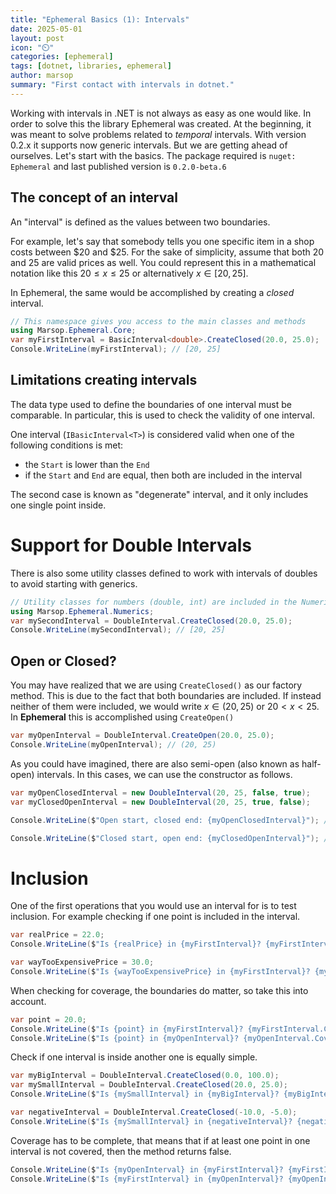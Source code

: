 ```yaml
---
title: "Ephemeral Basics (1): Intervals"
date: 2025-05-01
layout: post
icon: "⏲️"
categories: [ephemeral]
tags: [dotnet, libraries, ephemeral]
author: marsop
summary: "First contact with intervals in dotnet."
---
```


Working with intervals in .NET is not always as easy as one would like. In order to solve this the library Ephemeral was created. At the beginning, it was meant to solve problems related to *temporal* intervals. With version 0.2.x it supports now generic intervals. But we are getting ahead of ourselves. Let's start with the basics. The package required is `nuget: Ephemeral` and last published version is `0.2.0-beta.6`

## The concept of an interval

An "interval" is defined as the values between two boundaries. 

For example, let's say that somebody tells you one specific item in a shop costs between $20 and $25. For the sake of simplicity, assume that both 20 and 25 are valid prices as well. You could represent this in a mathematical notation like this $20 \leq x \leq 25$ or alternatively $x \in [20,25]$. 

In Ephemeral, the same would be accomplished by creating a *closed* interval.


```C#
// This namespace gives you access to the main classes and methods
using Marsop.Ephemeral.Core;
var myFirstInterval = BasicInterval<double>.CreateClosed(20.0, 25.0);
Console.WriteLine(myFirstInterval); // [20, 25]
```

## Limitations creating intervals

The data type used to define the boundaries of one interval must be comparable. In particular, this is used to check the validity of one interval.

One interval (`IBasicInterval<T>`) is considered valid when one of the following conditions is met:

- the `Start` is lower than the `End`
- if the `Start` and `End` are equal, then both are included in the interval

The second case is known as "degenerate" interval, and it only includes one single point inside.

# Support for Double Intervals

There is also some utility classes defined to work with intervals of doubles to avoid starting with generics.


```C#
// Utility classes for numbers (double, int) are included in the Numerics namespace.
using Marsop.Ephemeral.Numerics;
var mySecondInterval = DoubleInterval.CreateClosed(20.0, 25.0);
Console.WriteLine(mySecondInterval); // [20, 25]
```

## Open or Closed?

You may have realized that we are using `CreateClosed()` as our factory method. This is due to the fact that both boundaries are included. If instead neither of them were included, we would write $x \in (20,25)$ or $20 \lt x \lt 25$. In **Ephemeral** this is accomplished using `CreateOpen()`


```C#
var myOpenInterval = DoubleInterval.CreateOpen(20.0, 25.0);
Console.WriteLine(myOpenInterval); // (20, 25) 
```

As you could have imagined, there are also semi-open (also known as half-open) intervals. In this cases, we can use the constructor as follows.


```C#
var myOpenClosedInterval = new DoubleInterval(20, 25, false, true);
var myClosedOpenInterval = new DoubleInterval(20, 25, true, false);

Console.WriteLine($"Open start, closed end: {myOpenClosedInterval}"); // Open start, closed end: (20, 25]

Console.WriteLine($"Closed start, open end: {myClosedOpenInterval}"); // Closed start, open end: [20, 25)
```

# Inclusion

One of the first operations that you would use an interval for is to test inclusion. For example checking if one point is included in the interval.


```C#
var realPrice = 22.0;
Console.WriteLine($"Is {realPrice} in {myFirstInterval}? {myFirstInterval.Covers(realPrice)}"); // Is 22 in [20, 25]? True

var wayTooExpensivePrice = 30.0;
Console.WriteLine($"Is {wayTooExpensivePrice} in {myFirstInterval}? {myFirstInterval.Covers(wayTooExpensivePrice)}"); // Is 30 in [20, 25]? False
```

When checking for coverage, the boundaries do matter, so take this into account.


```C#
var point = 20.0;
Console.WriteLine($"Is {point} in {myFirstInterval}? {myFirstInterval.Covers(point)}"); // Is 20 in [20, 25]? True
Console.WriteLine($"Is {point} in {myOpenInterval}? {myOpenInterval.Covers(point)}"); // Is 20 in (20, 25)? False
```

Check if one interval is inside another one is equally simple.

```C#
var myBigInterval = DoubleInterval.CreateClosed(0.0, 100.0);
var mySmallInterval = DoubleInterval.CreateClosed(20.0, 25.0);
Console.WriteLine($"Is {mySmallInterval} in {myBigInterval}? {myBigInterval.Covers(mySmallInterval)}"); // Is [20, 25] in [0, 100]? True

var negativeInterval = DoubleInterval.CreateClosed(-10.0, -5.0);
Console.WriteLine($"Is {mySmallInterval} in {negativeInterval}? {negativeInterval.Covers(mySmallInterval)}"); // Is [20, 25] in [-10, -5]? False
```

Coverage has to be complete, that means that if at least one point in one interval is not covered, then the method returns false.


```C#
Console.WriteLine($"Is {myOpenInterval} in {myFirstInterval}? {myFirstInterval.Covers(myOpenInterval)}"); // Is (20, 25) in [20, 25]? True
Console.WriteLine($"Is {myFirstInterval} in {myOpenInterval}? {myOpenInterval.Covers(myFirstInterval)}"); // Is [20, 25] in (20, 25)? False
```
